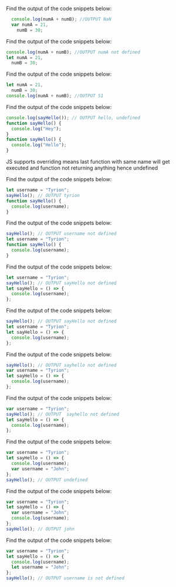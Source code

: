 Find the output of the code snippets below:

```js
  console.log(numA + numB); //OUTPUT NaN
  var numA = 21,
    numB = 30;
```

Find the output of the code snippets below:

```js
console.log(numA + numB); //OUTPUT numA not defined
let numA = 21,
  numB = 30;
```

Find the output of the code snippets below:

```js
let numA = 21,
  numB = 30;
console.log(numA + numB); //OUTPUT 51
```

Find the output of the code snippets below:

```js
console.log(sayHello()); // OUTPUT hello, undefined
function sayHello() {
  console.log("Hey");
}
function sayHello() {
  console.log("Hello");
}
```
JS supports overriding means last function with same name will get executed and function not returning anything hence undefined

Find the output of the code snippets below:

```js
let username = "Tyrion";
sayHello(); // OUTPUT tyrion
function sayHello() {
  console.log(username);
}
```

Find the output of the code snippets below:

```js
sayHello(); // OUTPUT username not defined
let username = "Tyrion";
function sayHello() {
  console.log(username);
}
```

Find the output of the code snippets below:

```js
let username = "Tyrion";
sayHello(); // OUTPUT sayHello not defined
let sayHello = () => {
  console.log(username);
};
```

Find the output of the code snippets below:

```js
sayHello(); // OUTPUT sayHello not defined
let username = "Tyrion";
let sayHello = () => {
  console.log(username);
};
```

Find the output of the code snippets below:

```js
sayHello(); // OUTPUT sayhello not defined
var username = "Tyrion";
let sayHello = () => {
  console.log(username);
};
```

Find the output of the code snippets below:

```js
var username = "Tyrion";
sayHello(); // OUTPUT  sayhello not defined
let sayHello = () => {
  console.log(username);
};
```

Find the output of the code snippets below:

```js
var username = "Tyrion";
let sayHello = () => {
  console.log(username);
  var username = "John";
};
sayHello(); // OUTPUT undefined
```

Find the output of the code snippets below:

```js
var username = "Tyrion";
let sayHello = () => {
  var username = "John";
  console.log(username);
};
sayHello(); // OUTPUT john
```

Find the output of the code snippets below:

```js
var username = "Tyrion";
let sayHello = () => {
  console.log(username);
  let username = "John";
};
sayHello(); // OUTPUT username is not defined
```